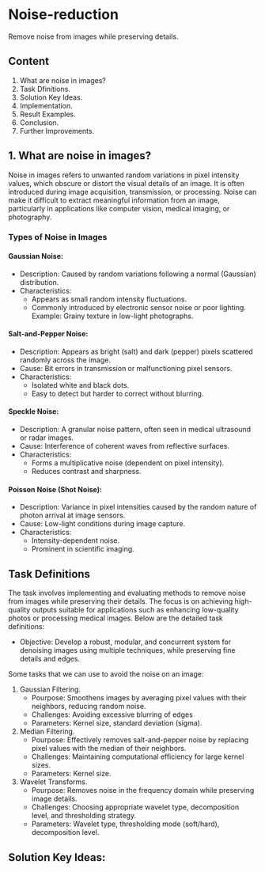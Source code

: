 # Noise-reduction
Remove noise from images while preserving details.

## Content
1. What are noise in images?
2. Task Dfinitions.
3. Solution Key Ideas.
4. Implementation.
5. Result Examples.
6. Conclusion.
7. Further Improvements.

## 1. What are noise in images?
Noise in images refers to unwanted random variations in pixel intensity values, which obscure or distort the visual details of an image. It is often introduced during image acquisition, transmission, or processing. Noise can make it difficult to extract meaningful information from an image, particularly in applications like computer vision, medical imaging, or photography.
### Types of Noise in Images
#### Gaussian Noise:
- Description: Caused by random variations following a normal (Gaussian) distribution.
- Characteristics:
	- Appears as small random intensity fluctuations.
  - Commonly introduced by electronic sensor noise or poor lighting.
Example: Grainy texture in low-light photographs.
#### Salt-and-Pepper Noise:
- Description: Appears as bright (salt) and dark (pepper) pixels scattered randomly across the image.
- Cause: Bit errors in transmission or malfunctioning pixel sensors.
- Characteristics:
	- Isolated white and black dots.
	- Easy to detect but harder to correct without blurring.
#### Speckle Noise:
- Description: A granular noise pattern, often seen in medical ultrasound or radar images.
- Cause: Interference of coherent waves from reflective surfaces.
- Characteristics:
	- Forms a multiplicative noise (dependent on pixel intensity).
	- Reduces contrast and sharpness.
#### Poisson Noise (Shot Noise):
- Description: Variance in pixel intensities caused by the random nature of photon arrival at image sensors.
- Cause: Low-light conditions during image capture.
- Characteristics:
	- Intensity-dependent noise.
	- Prominent in scientific imaging.

## Task Definitions
The task involves implementing and evaluating methods to remove noise from images while preserving their details. The focus is on achieving high-quality outputs suitable for applications such as enhancing low-quality photos or processing medical images. Below are the detailed task definitions:
- Objective: Develop a robust, modular, and concurrent system for denoising images using multiple techniques, while preserving fine details and edges.

Some tasks that we can use to avoid the noise on an image:
1. Gaussian Filtering.
	- Pourpose: Smoothens images by averaging pixel values with their neighbors, reducing random noise.
	- Challenges: Avoiding excessive blurring of edges
 	- Parameters: Kernel size, standard deviation (sigma).
2. Median Filtering.
   	- Pourpose: Effectively removes salt-and-pepper noise by replacing pixel values with the median of their neighbors.
   	- Challenges: Maintaining computational efficiency for large kernel sizes.
   	- Parameters: Kernel size.
3. Wavelet Transforms.
   	- Pourpose: Removes noise in the frequency domain while preserving image details.
   	- Challenges: Choosing appropriate wavelet type, decomposition level, and thresholding strategy.
   	- Parameters: Wavelet type, thresholding mode (soft/hard), decomposition level.

## Solution Key Ideas:
